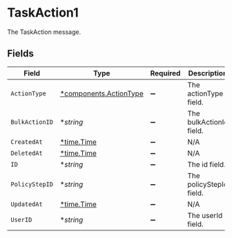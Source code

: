 # TaskAction1

The TaskAction message.


## Fields

| Field                                                           | Type                                                            | Required                                                        | Description                                                     |
| --------------------------------------------------------------- | --------------------------------------------------------------- | --------------------------------------------------------------- | --------------------------------------------------------------- |
| `ActionType`                                                    | [*components.ActionType](../../models/components/actiontype.md) | :heavy_minus_sign:                                              | The actionType field.                                           |
| `BulkActionID`                                                  | **string*                                                       | :heavy_minus_sign:                                              | The bulkActionId field.                                         |
| `CreatedAt`                                                     | [*time.Time](https://pkg.go.dev/time#Time)                      | :heavy_minus_sign:                                              | N/A                                                             |
| `DeletedAt`                                                     | [*time.Time](https://pkg.go.dev/time#Time)                      | :heavy_minus_sign:                                              | N/A                                                             |
| `ID`                                                            | **string*                                                       | :heavy_minus_sign:                                              | The id field.                                                   |
| `PolicyStepID`                                                  | **string*                                                       | :heavy_minus_sign:                                              | The policyStepId field.                                         |
| `UpdatedAt`                                                     | [*time.Time](https://pkg.go.dev/time#Time)                      | :heavy_minus_sign:                                              | N/A                                                             |
| `UserID`                                                        | **string*                                                       | :heavy_minus_sign:                                              | The userId field.                                               |